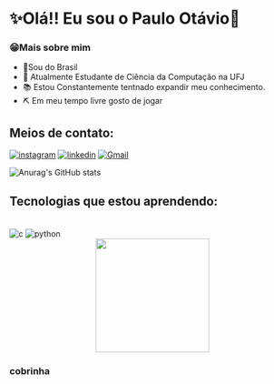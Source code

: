 # ✨Olá!! Eu sou o Paulo Otávio👋

### 😁Mais sobre mim
- 📍Sou do Brasil
- 🌱 Atualmente Estudante de Ciência da Computação na UFJ
- 📚 Estou Constantemente tentnado expandir meu conhecimento.
- ⛏️ Em meu tempo livre gosto de jogar 

## Meios de contato:
[![instagram](https://img.shields.io/badge/Instagram-E4405F?style=for-the-badge&logo=instagram&logoColor=white)](https://www.instagram.com/otaviopaul0/)
[![linkedin](https://img.shields.io/badge/LinkedIn-0077B5?style=for-the-badge&logo=linkedin&logoColor=white)](https://www.linkedin.com/in/paulo-ot%C3%A1vio-115a47283/)
[![Gmail](https://img.shields.io/badge/Gmail-D14836?style=for-the-badge&logo=gmail&logoColor=white)](https://mail.google.com/mail/u/3/#inbox)

![Anurag's GitHub stats](https://github-readme-stats.vercel.app/api?username=Paulo-if&show_icons=true&theme=tokyonight)

## Tecnologias que estou aprendendo:
<div style="display: inline_block"><br/>
<img align="center" alt="c" src="https://img.shields.io/badge/C-00599C?style=for-the-badge&logo=c&logoColor=white">
<img align="center" alt="python" src="https://img.shields.io/badge/Python-3776AB?style=for-the-badge&logo=python&logoColor=white">
</div>

<div align="center">
  <img height="200" src="https://i.gifer.com/4hsh.gif"  />
</div>

### cobrinha



